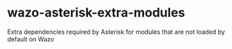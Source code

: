 # wazo-asterisk-extra-modules
Extra dependencies required by Asterisk for modules that are not loaded by default on Wazo
